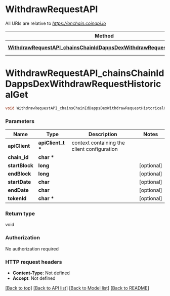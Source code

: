 # WithdrawRequestAPI

All URIs are relative to *https://onchain.coinapi.io*

Method | HTTP request | Description
------------- | ------------- | -------------
[**WithdrawRequestAPI_chainsChainIdDappsDexWithdrawRequestHistoricalGet**](WithdrawRequestAPI.md#WithdrawRequestAPI_chainsChainIdDappsDexWithdrawRequestHistoricalGet) | **GET** /chains/{chain_id}/dapps/dex/withdrawRequest/historical | 


# **WithdrawRequestAPI_chainsChainIdDappsDexWithdrawRequestHistoricalGet**
```c
void WithdrawRequestAPI_chainsChainIdDappsDexWithdrawRequestHistoricalGet(apiClient_t *apiClient, char * chain_id, long startBlock, long endBlock, char startDate, char endDate, char * tokenId);
```

### Parameters
Name | Type | Description  | Notes
------------- | ------------- | ------------- | -------------
**apiClient** | **apiClient_t \*** | context containing the client configuration |
**chain_id** | **char \*** |  | 
**startBlock** | **long** |  | [optional] 
**endBlock** | **long** |  | [optional] 
**startDate** | **char** |  | [optional] 
**endDate** | **char** |  | [optional] 
**tokenId** | **char \*** |  | [optional] 

### Return type

void

### Authorization

No authorization required

### HTTP request headers

 - **Content-Type**: Not defined
 - **Accept**: Not defined

[[Back to top]](#) [[Back to API list]](../README.md#documentation-for-api-endpoints) [[Back to Model list]](../README.md#documentation-for-models) [[Back to README]](../README.md)

